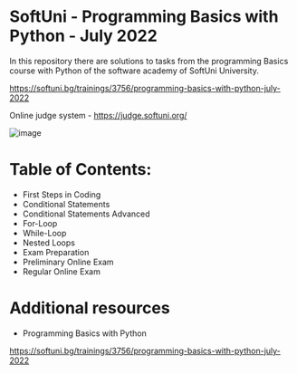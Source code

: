 # SoftUni - Programming Basics with Python - July 2022

In this repository there are solutions to tasks from the programming Basics course with Python of the software academy of SoftUni University.

https://softuni.bg/trainings/3756/programming-basics-with-python-july-2022

Online judge system - https://judge.softuni.org/

![image](https://user-images.githubusercontent.com/114032977/191654383-66852f3f-ead9-4ef0-8b51-feb0dea131eb.png)

# Table of Contents:

- First Steps in Coding
- Conditional Statements
- Conditional Statements Advanced
- For-Loop
- While-Loop
- Nested Loops
- Exam Preparation
- Preliminary Online Exam
- Regular Online Exam


# Additional resources
- Programming Basics with Python

https://softuni.bg/trainings/3756/programming-basics-with-python-july-2022
